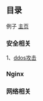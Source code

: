 
## 目录

例子
[主页](https://qiangbei.github.io/README.other.html)

### 安全相关
1、[ddos攻击](https://qiangbei.github.io/ddos%E6%94%BB%E5%87%BB.html)


### Nginx


### 网络相关

